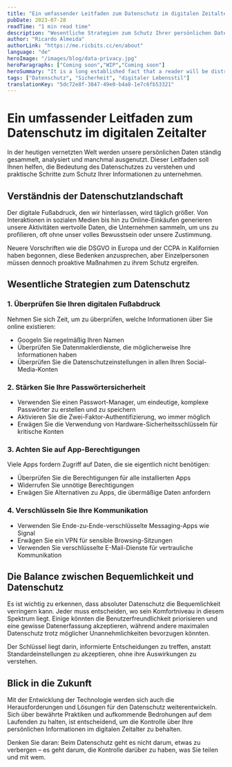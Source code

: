 ```yaml
---
title: "Ein umfassender Leitfaden zum Datenschutz im digitalen Zeitalter"
pubDate: 2023-07-28
readTime: "1 min read time"
description: "Wesentliche Strategien zum Schutz Ihrer persönlichen Daten im Internet und zum Verständnis moderner Datenschutzprobleme"
author: "Ricardo Almeida"
authorLink: "https://me.ricbits.cc/en/about"
language: "de"
heroImage: "/images/blog/data-privacy.jpg"
heroParagraphs: ["Coming soon","WIP","Coming soon"]
heroSummary: "It is a long established fact that a reader will be distracted by the readable content of a page when looking at its layout. The point of using Lorem Ipsum is that it has a more-or-less normal distribution of letters, as opposed to using 'Content here, content here', making it look like readable English."
tags: ["Datenschutz", "Sicherheit", "digitaler Lebensstil"]
translationKey: "5dc72e8f-3847-49e0-b4a8-1e7c6fb53321"
---
```


# Ein umfassender Leitfaden zum Datenschutz im digitalen Zeitalter

In der heutigen vernetzten Welt werden unsere persönlichen Daten ständig gesammelt, analysiert und manchmal ausgenutzt. Dieser Leitfaden soll Ihnen helfen, die Bedeutung des Datenschutzes zu verstehen und praktische Schritte zum Schutz Ihrer Informationen zu unternehmen.

## Verständnis der Datenschutzlandschaft

Der digitale Fußabdruck, den wir hinterlassen, wird täglich größer. Von Interaktionen in sozialen Medien bis hin zu Online-Einkäufen generieren unsere Aktivitäten wertvolle Daten, die Unternehmen sammeln, um uns zu profilieren, oft ohne unser volles Bewusstsein oder unsere Zustimmung.

Neuere Vorschriften wie die DSGVO in Europa und der CCPA in Kalifornien haben begonnen, diese Bedenken anzusprechen, aber Einzelpersonen müssen dennoch proaktive Maßnahmen zu ihrem Schutz ergreifen.

## Wesentliche Strategien zum Datenschutz

### 1. Überprüfen Sie Ihren digitalen Fußabdruck

Nehmen Sie sich Zeit, um zu überprüfen, welche Informationen über Sie online existieren:
- Googeln Sie regelmäßig Ihren Namen
- Überprüfen Sie Datenmaklerdienste, die möglicherweise Ihre Informationen haben
- Überprüfen Sie die Datenschutzeinstellungen in allen Ihren Social-Media-Konten

### 2. Stärken Sie Ihre Passwörtersicherheit

- Verwenden Sie einen Passwort-Manager, um eindeutige, komplexe Passwörter zu erstellen und zu speichern
- Aktivieren Sie die Zwei-Faktor-Authentifizierung, wo immer möglich
- Erwägen Sie die Verwendung von Hardware-Sicherheitsschlüsseln für kritische Konten

### 3. Achten Sie auf App-Berechtigungen

Viele Apps fordern Zugriff auf Daten, die sie eigentlich nicht benötigen:
- Überprüfen Sie die Berechtigungen für alle installierten Apps
- Widerrufen Sie unnötige Berechtigungen
- Erwägen Sie Alternativen zu Apps, die übermäßige Daten anfordern

### 4. Verschlüsseln Sie Ihre Kommunikation

- Verwenden Sie Ende-zu-Ende-verschlüsselte Messaging-Apps wie Signal
- Erwägen Sie ein VPN für sensible Browsing-Sitzungen
- Verwenden Sie verschlüsselte E-Mail-Dienste für vertrauliche Kommunikation

## Die Balance zwischen Bequemlichkeit und Datenschutz

Es ist wichtig zu erkennen, dass absoluter Datenschutz die Bequemlichkeit verringern kann. Jeder muss entscheiden, wo sein Komfortniveau in diesem Spektrum liegt. Einige könnten die Benutzerfreundlichkeit priorisieren und eine gewisse Datenerfassung akzeptieren, während andere maximalen Datenschutz trotz möglicher Unannehmlichkeiten bevorzugen könnten.

Der Schlüssel liegt darin, informierte Entscheidungen zu treffen, anstatt Standardeinstellungen zu akzeptieren, ohne ihre Auswirkungen zu verstehen.

## Blick in die Zukunft

Mit der Entwicklung der Technologie werden sich auch die Herausforderungen und Lösungen für den Datenschutz weiterentwickeln. Sich über bewährte Praktiken und aufkommende Bedrohungen auf dem Laufenden zu halten, ist entscheidend, um die Kontrolle über Ihre persönlichen Informationen im digitalen Zeitalter zu behalten.

Denken Sie daran: Beim Datenschutz geht es nicht darum, etwas zu verbergen – es geht darum, die Kontrolle darüber zu haben, was Sie teilen und mit wem. 